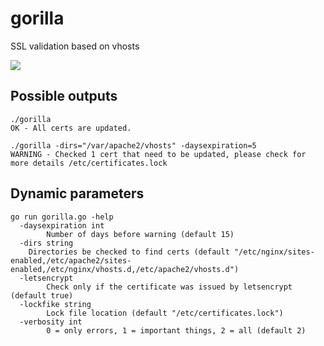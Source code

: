 # gorilla
SSL validation based on vhosts

<img src="https://github.com/maurodelazeri/gorrilla/blob/master/gorilla.png">

## Possible outputs

```
./gorilla
OK - All certs are updated.
```

```
./gorilla -dirs="/var/apache2/vhosts" -daysexpiration=5
WARNING - Checked 1 cert that need to be updated, please check for more details /etc/certificates.lock
```

## Dynamic parameters

```
go run gorilla.go -help
  -daysexpiration int
    	Number of days before warning (default 15)
  -dirs string
   	Directories be checked to find certs (default "/etc/nginx/sites-enabled,/etc/apache2/sites-enabled,/etc/nginx/vhosts.d,/etc/apache2/vhosts.d")
  -letsencrypt
    	Check only if the certificate was issued by letsencrypt (default true)
  -lockfike string
    	Lock file location (default "/etc/certificates.lock")
  -verbosity int
    	0 = only errors, 1 = important things, 2 = all (default 2)
```

